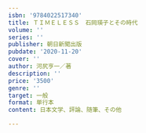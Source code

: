 ```yaml
---
isbn: '9784022517340'
title: ＴＩＭＥＬＥＳＳ　石岡瑛子とその時代
volume: ''
series: ''
publisher: 朝日新聞出版
pubdate: '2020-11-20'
cover: ''
author: 河尻亨一／著
description: ''
price: '3500'
genre: ''
target: 一般
format: 単行本
content: 日本文学、評論、随筆、その他

---
```

